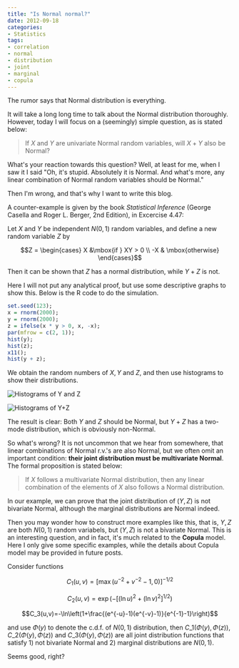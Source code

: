 ```yaml
---
title: "Is Normal normal?"
date: 2012-09-18
categories:
- Statistics
tags:
- correlation
- normal
- distribution
- joint
- marginal
- copula
---
```


The rumor says that Normal distribution is everything.

It will take a long long time to talk about the Normal distribution thoroughly.
However, today I will focus on a (seemingly) simple question, as is stated below:

> If $X$ and $Y$ are univariate Normal random variables, will $X+Y$ also be Normal?

What's your reaction towards this question? Well, at least for me, when I saw it I said
"Oh, it's stupid. Absolutely it is Normal. And what's more, any linear combination of
Normal random variables should be Normal."

Then I'm wrong, and that's why I want to write this blog.

A counter-example is given by the book _Statistical Inference_
(George Casella and Roger L. Berger, 2nd Edition), in Excercise 4.47:

Let $X$ and $Y$ be independent $N(0,1)$ random variables, and define a new random variable $Z$ by

$$Z = \begin{cases} X &\mbox{if } XY > 0 \\ -X & \mbox{otherwise} \end{cases}$$

Then it can be shown that $Z$ has a normal distribution, while $Y+Z$ is not.

Here I will not put any analytical proof, but use some descriptive graphs to show this. Below is the
R code to do the simulation.

```r
set.seed(123);
x = rnorm(2000);
y = rnorm(2000);
z = ifelse(x * y > 0, x, -x);
par(mfrow = c(2, 1));
hist(y);
hist(z);
x11();
hist(y + z);
```

We obtain the random numbers of $X,Y$ and $Z$, and then use histograms to show their distributions.

<p><img src="http://i.imgur.com/1zx8P.png" alt="Histograms of Y and Z" class="aligncenter"/></p>

<p><img src="http://i.imgur.com/6allQ.png" alt="Histograms of Y+Z" class="aligncenter"/></p>

The result is clear: Both $Y$ and $Z$ should be Normal, but $Y+Z$ has a two-mode distribution, which
is obviously non-Normal.

So what's wrong? It is not uncommon that we hear from somewhere, that linear combinations of
Normal r.v.'s are also Normal, but we often omit an important condition:
**their joint distribution must be multivariate Normal**. The formal proposition is stated below:

> If $X$ follows a multivariate Normal distribution, then any linear combination of the elements
> of $X$ also follows a Normal distribution.

In our example, we can prove that the joint distribution of $(Y,Z)$ is not bivariate Normal,
although the marginal distributions are Normal indeed.

Then you may wonder how to construct more examples like this, that is, $Y,Z$ are both $N(0,1)$
random variabels, but $(Y,Z)$ is not a bivariate Normal. This is an interesting question,
and in fact, it's much related to the **Copula** model. Here I only give some specific examples,
while the details about Copula model may be provided in future posts.

Consider functions

$$C_1(u,v)=[\max(u^{-2}+v^{-2}-1,0)]^{-1/2}$$

$$C_2(u,v)=\exp(-[(\ln u)^2+(\ln v)^2]^{1/2})$$

$$C_3(u,v)=-\ln\left(1+\frac{(e^{-u}-1)(e^{-v}-1)}{e^{-1}-1}\right)$$

and use $\Phi(y)$ to denote the c.d.f. of $N(0,1)$ distribution,
then $C\_1(\Phi(y),\Phi(z))$, $C\_2(\Phi(y),\Phi(z))$ and $C\_3(\Phi(y),\Phi(z))$ are all
joint distribution functions that satisfy 1) not bivariate Normal and 2) marginal distributions
are $N(0,1)$.

Seems good, right?

